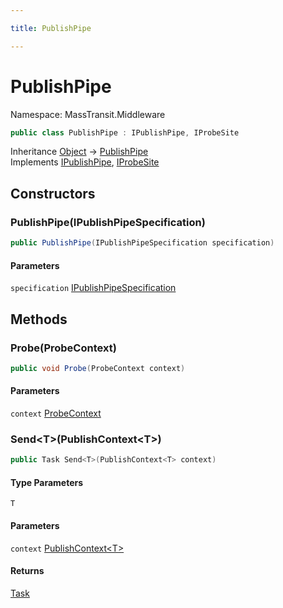 ```yaml
---

title: PublishPipe

---
```


# PublishPipe

Namespace: MassTransit.Middleware

```csharp
public class PublishPipe : IPublishPipe, IProbeSite
```

Inheritance [Object](https://learn.microsoft.com/en-us/dotnet/api/system.object) → [PublishPipe](../masstransit-middleware/publishpipe)<br/>
Implements [IPublishPipe](../masstransit-transports/ipublishpipe), [IProbeSite](../masstransit/iprobesite)

## Constructors

### **PublishPipe(IPublishPipeSpecification)**

```csharp
public PublishPipe(IPublishPipeSpecification specification)
```

#### Parameters

`specification` [IPublishPipeSpecification](../masstransit-configuration/ipublishpipespecification)<br/>

## Methods

### **Probe(ProbeContext)**

```csharp
public void Probe(ProbeContext context)
```

#### Parameters

`context` [ProbeContext](../masstransit/probecontext)<br/>

### **Send\<T\>(PublishContext\<T\>)**

```csharp
public Task Send<T>(PublishContext<T> context)
```

#### Type Parameters

`T`<br/>

#### Parameters

`context` [PublishContext\<T\>](../masstransit/publishcontext-1)<br/>

#### Returns

[Task](https://learn.microsoft.com/en-us/dotnet/api/system.threading.tasks.task)<br/>

